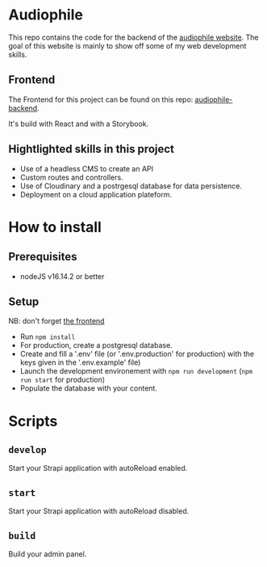 # Audiophile

This repo contains the code for the backend of the [audiophile website](https://wandocode.github.io/audiophile-frontend/#/audiophile-frontend/).
The goal of this website is mainly to show off some of my web development skills.

## Frontend

The Frontend for this project can be found on this repo: [audiophile-backend](https://github.com/WandoCode/audiophile-frontend).

It's build with React and with a Storybook.

## Hightlighted skills in this project

- Use of a headless CMS to create an API
- Custom routes and controllers.
- Use of Cloudinary and a postrgesql database for data persistence.
- Deployment on a cloud application plateform.

# How to install

## Prerequisites

- nodeJS v16.14.2 or better

## Setup

NB: don't forget [the frontend](https://github.com/WandoCode/audiophile-frontend)

- Run `npm install`
- For production, create a postgresql database.
- Create and fill a '.env' file (or '.env.production' for production) with the keys given in the '.env.example' file)
- Launch the development environement with `npm run development` (`npm run start` for production)
- Populate the database with your content.

# Scripts

## `develop`

Start your Strapi application with autoReload enabled.

## `start`

Start your Strapi application with autoReload disabled.

## `build`

Build your admin panel.
